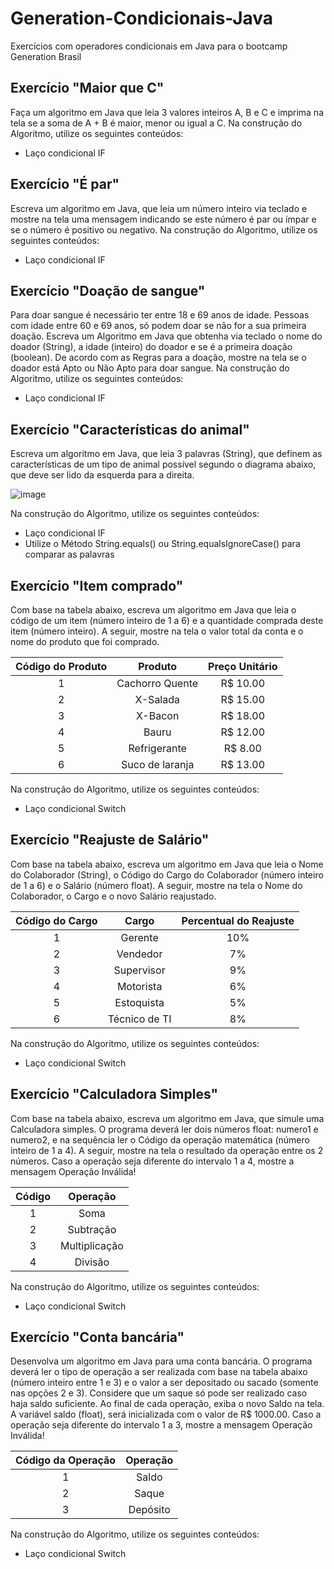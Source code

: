 # Generation-Condicionais-Java
Exercícios com operadores condicionais em Java para o bootcamp Generation Brasil

## Exercício "Maior que C"
Faça um algoritmo em Java que leia 3 valores inteiros A, B e C e imprima na tela se a soma de A + B é maior, menor ou igual a C.
Na construção do Algoritmo, utilize os seguintes conteúdos:
<ul>
  <li>Laço condicional IF</li>
</ul>

## Exercício "É par"
Escreva um algoritmo em Java, que leia um número inteiro via teclado e mostre na tela uma mensagem indicando se este número é par ou ímpar e se o número é positivo ou negativo.
Na construção do Algoritmo, utilize os seguintes conteúdos:
<ul>
  <li>Laço condicional IF</li>
</ul>

## Exercício "Doação de sangue"
Para doar sangue é necessário ter entre 18 e 69 anos de idade. Pessoas com idade entre 60 e 69 anos, só podem doar se não for a sua primeira doação. Escreva um Algoritmo em Java que obtenha via teclado o nome do doador (String), a idade (inteiro) do doador e se é a primeira doação (boolean). De acordo com as Regras para a doação, mostre na tela se o doador está Apto ou Não Apto para doar sangue.
Na construção do Algoritmo, utilize os seguintes conteúdos:
<ul>
  <li>Laço condicional IF</li>
</ul>

## Exercício "Características do animal"
Escreva um algoritmo em Java, que leia 3 palavras (String), que definem as características de um tipo de animal possível segundo o diagrama abaixo, que deve ser lido da esquerda para a direita.

![image](https://github.com/BrenoMnz/Generation-Condicionais-Java/assets/62969035/e9f6a229-6030-401d-ab92-dd725f5233fb)

Na construção do Algoritmo, utilize os seguintes conteúdos:
<ul>
  <li>Laço condicional IF</li>
  <li>Utilize o Método String.equals() ou String.equalsIgnoreCase() para comparar as palavras</li>
</ul>

## Exercício "Item comprado"
Com base na tabela abaixo, escreva um algoritmo em Java que leia o código de um item (número inteiro de 1 a 6) e a quantidade comprada deste item (número inteiro). A seguir, mostre na tela o valor total da conta e o nome do produto que foi comprado.

|Código do Produto  |Produto          |Preço Unitário|
| :----:            |:----:           |:----:        |
| 1                 | Cachorro Quente | R$ 10.00     |
| 2                 | X-Salada        | R$ 15.00     |
| 3                 | X-Bacon         | R$ 18.00     |
| 4                 | Bauru           | R$ 12.00     |
| 5                 | Refrigerante    | R$ 8.00      |
| 6                 | Suco de laranja | R$ 13.00     |

Na construção do Algoritmo, utilize os seguintes conteúdos:
<ul>
  <li>Laço condicional Switch</li>
</ul>

## Exercício "Reajuste de Salário"
Com base na tabela abaixo, escreva um algoritmo em Java que leia o Nome do Colaborador (String), o Código do Cargo do Colaborador (número inteiro de 1 a 6) e o Salário (número float). A seguir, mostre na tela o Nome do Colaborador, o Cargo e o novo Salário reajustado.

|Código do Cargo    |Cargo            |Percentual do Reajuste|
| :----:            |:----:           |:----:                |
| 1                 | Gerente         | 10%                  |
| 2                 | Vendedor        | 7%                   |
| 3                 | Supervisor      | 9%                   |
| 4                 | Motorista       | 6%                   |
| 5                 | Estoquista      | 5%                   |
| 6                 | Técnico de TI   | 8%                   |

Na construção do Algoritmo, utilize os seguintes conteúdos:
<ul>
  <li>Laço condicional Switch</li>
</ul>

## Exercício "Calculadora Simples"
Com base na tabela abaixo, escreva um algoritmo em Java, que simule uma Calculadora simples. O programa deverá ler dois números float: numero1 e numero2, e na sequência ler o Código da operação matemática (número inteiro de 1 a 4). A seguir, mostre na tela o resultado da operação entre os 2 números. Caso a operação seja diferente do intervalo 1 a 4, mostre a mensagem Operação Inválida!

|Código     |Operação        |
| :----:    |:----:          |
| 1         | Soma           |
| 2         | Subtração      |
| 3         | Multiplicação  |
| 4         | Divisão        |

Na construção do Algoritmo, utilize os seguintes conteúdos:
<ul>
  <li>Laço condicional Switch</li>
</ul>

## Exercício "Conta bancária"
Desenvolva um algoritmo em Java para uma conta bancária. O programa deverá ler o tipo de operação a ser realizada com base na tabela abaixo (número inteiro entre 1 e 3) e o valor a ser depositado ou sacado (somente nas opções 2 e 3). Considere que um saque só pode ser realizado caso haja saldo suficiente. Ao final de cada operação, exiba o novo Saldo na tela. A variável saldo (float), será inicializada com o valor de R$ 1000.00. Caso a operação seja diferente do intervalo 1 a 3, mostre a mensagem Operação Inválida!

|Código da Operação     |Operação        |
| :----:                |:----:          |
| 1                     | Saldo          |
| 2                     | Saque          |
| 3                     | Depósito       |

Na construção do Algoritmo, utilize os seguintes conteúdos:
<ul>
  <li>Laço condicional Switch</li>
</ul>
